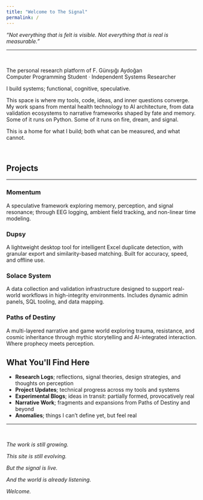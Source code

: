 ```yaml
---
title: "Welcome to The Signal"
permalink: /
---
```


<em>“Not everything that is felt is visible. Not everything that is real is measurable.”</em>
<hr>

<br>

<p>The personal research platform of F. Günışığı Aydoğan<br>
Computer Programming Student · Independent Systems Researcher</p>

<p>I build systems; functional, cognitive, speculative.</p>

<p>This space is where my tools, code, ideas, and inner questions converge. My work spans from mental health technology to AI architecture, from data validation ecosystems to narrative frameworks shaped by fate and memory. Some of it runs on Python. Some of it runs on fire, dream, and signal.</p>

<p>This is a home for what I build; both what can be measured, and what cannot.</p>

<br>

<h2><strong>Projects</strong></h2>
<hr>
<p></p>
<h3><strong>Momentum</strong></h3>
A speculative framework exploring memory, perception, and signal resonance; through EEG logging, ambient field tracking, and non-linear time modeling.
<p></p>
<h3><strong>Dupsy</strong></h3>
A lightweight desktop tool for intelligent Excel duplicate detection, with granular export and similarity-based matching. Built for accuracy, speed, and offline use.
<p></p>
<h3><strong>Solace System</strong></h3>
A data collection and validation infrastructure designed to support real-world workflows in high-integrity environments. Includes dynamic admin panels, SQL tooling, and data mapping.
<p></p>
<h3><strong>Paths of Destiny</strong></h3>
A multi-layered narrative and game world exploring trauma, resistance, and cosmic inheritance through mythic storytelling and AI-integrated interaction. Where prophecy meets perception.

<br>

<h2><strong>What You'll Find Here</strong></h2>

<ul>
  <li><strong>Research Logs</strong>; reflections, signal theories, design strategies, and thoughts on perception</li>
  <li><strong>Project Updates</strong>; technical progress across my tools and systems</li>
  <li><strong>Experimental Blogs</strong>; ideas in transit: partially formed, provocatively real</li>
  <li><strong>Narrative Work</strong>; fragments and expansions from Paths of Destiny and beyond</li>
  <li><strong>Anomalies</strong>; things I can’t define yet, but feel real</li>
</ul>
<hr>

<br>

<p><em>The work is still growing.</em></p>
<p><em>This site is still evolving.</em></p>
<p><em>But the signal is live.</em></p>
<p><em>And the world is already listening.</em></p>
<p><em>Welcome.</em></p>

<br>

